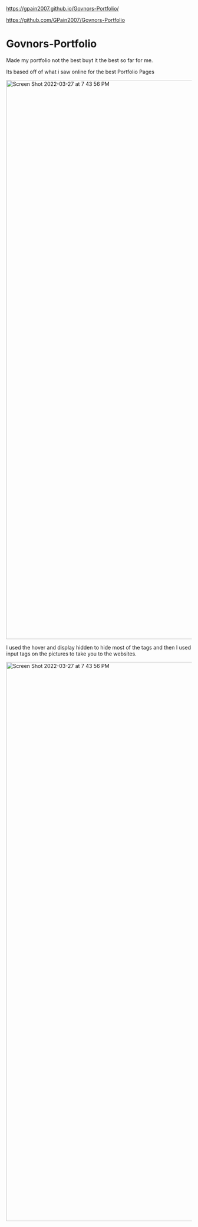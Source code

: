 https://gpain2007.github.io/Govnors-Portfolio/

https://github.com/GPain2007/Govnors-Portfolio

# Govnors-Portfolio
Made my portfolio not the best buyt it the best so far for me.

Its based off of what i saw online for the best Portfolio Pages

<img width="1512" alt="Screen Shot 2022-03-27 at 7 43 56 PM" src="https://user-images.githubusercontent.com/97716889/160308829-e7b5adc1-3f40-4076-9ca8-ccae31e8aeb0.png">

I used the hover and display hidden to hide most of the tags and then I used input tags on the pictures to take you to the websites.

<img width="1512" alt="Screen Shot 2022-03-27 at 7 43 56 PM" src="https://user-images.githubusercontent.com/97716889/160308947-c52294a4-f2fe-4ce8-a9d9-51a9fdfd224e.png">
